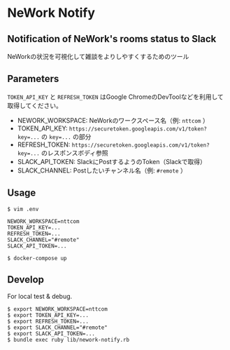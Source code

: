# NeWork Notify

## Notification of NeWork's rooms status to Slack

NeWorkの状況を可視化して雑談をよりしやすくするためのツール

## Parameters

`TOKEN_API_KEY` と `REFRESH_TOKEN` はGoogle ChromeのDevToolなどを利用して取得してください。

- NEWORK_WORKSPACE: NeWorkのワークスペース名（例: `nttcom` ）
- TOKEN_API_KEY: `https://securetoken.googleapis.com/v1/token?key=...` の `key=...` の部分
- REFRESH_TOKEN: `https://securetoken.googleapis.com/v1/token?key=...` のレスポンスボディ参照
- SLACK_API_TOKEN: SlackにPostするようのToken（Slackで取得）
- SLACK_CHANNEL: Postしたいチャンネル名（例: `#remote` ）

## Usage

```
$ vim .env
```

```.env
NEWORK_WORKSPACE=nttcom
TOKEN_API_KEY=...
REFRESH_TOKEN=...
SLACK_CHANNEL="#remote"
SLACK_API_TOKEN=...
```

```
$ docker-compose up
```

## Develop

For local test & debug.

```
$ export NEWORK_WORKSPACE=nttcom
$ export TOKEN_API_KEY=...
$ export REFRESH_TOKEN=...
$ export SLACK_CHANNEL="#remote"
$ export SLACK_API_TOKEN=...
$ bundle exec ruby lib/nework-notify.rb
```
